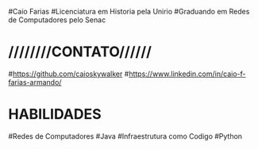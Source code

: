 #Caio Farias
#Licenciatura em Historia pela Unirio
#Graduando em Redes de Computadores pelo Senac

# ////////CONTATO//////
#https://github.com/caioskywalker
#https://www.linkedin.com/in/caio-f-farias-armando/

# HABILIDADES
#Redes de Computadores
#Java
#Infraestrutura como Codigo
#Python
